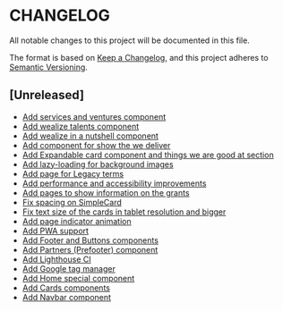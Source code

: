 # CHANGELOG

All notable changes to this project will be documented in this file.

The format is based on [Keep a Changelog](https://keepachangelog.com/en/1.0.0/),
and this project adheres to [Semantic Versioning](https://semver.org/spec/v2.0.0.html).

## [Unreleased]

- [Add services and ventures component](https://wealize.atlassian.net/browse/WLZAA-62)
- [Add wealize talents component](https://wealize.atlassian.net/browse/WLZAA-60)
- [Add wealize in a nutshell component](https://wealize.atlassian.net/browse/WLZAA-61)
- [Add component for show the we deliver](https://wealize.atlassian.net/browse/WLZAA-64)
- [Add Expandable card component and things we are good at section](https://wealize.atlassian.net/browse/WLZAA-63)
- [Add lazy-loading for background images](https://wealize.atlassian.net/browse/WLZAA-59)
- [Add page for Legacy terms](https://wealize.atlassian.net/browse/WLZAA-54)
- [Add performance and accessibility improvements](https://wealize.atlassian.net/browse/WLZAA-57)
- [Add pages to show information on the grants](https://wealize.atlassian.net/browse/WLZAA-45)
- [Fix spacing on SimpleCard](https://wealize.atlassian.net/browse/WLZAA-52)
- [Fix text size of the cards in tablet resolution and bigger](https://wealize.atlassian.net/browse/WLZAA-51)
- [Add page indicator animation](https://wealize.atlassian.net/browse/WLZAA-44)
- [Add PWA support](https://wealize.atlassian.net/browse/WLZAA-39)
- [Add Footer and Buttons components](https://wealize.atlassian.net/browse/WLZAA-34)
- [Add Partners (Prefooter) component](https://wealize.atlassian.net/browse/WLZAA-36)
- [Add Lighthouse CI](https://wealize.atlassian.net/browse/WLZAA-37)
- [Add Google tag manager](https://wealize.atlassian.net/browse/WLZAA-42)
- [Add Home special component](https://wealize.atlassian.net/browse/WLZAA-41)
- [Add Cards components](https://wealize.atlassian.net/browse/WLZAA-33)
- [Add Navbar component](https://wealize.atlassian.net/browse/WLZAA-32)
